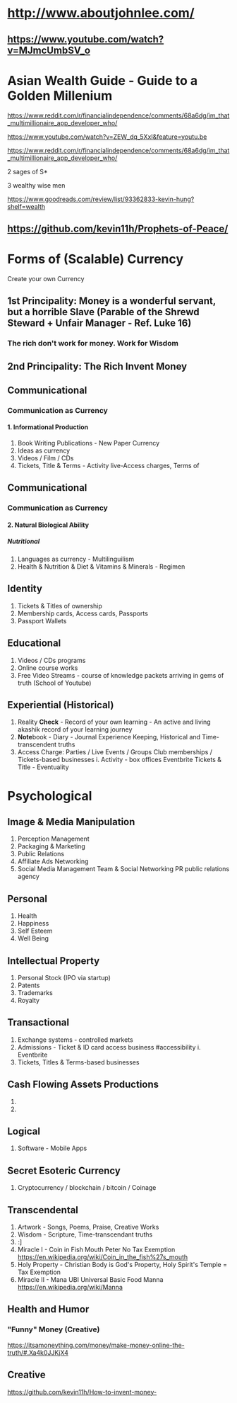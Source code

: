 # http://www.aboutjohnlee.com/
## https://www.youtube.com/watch?v=MJmcUmbSV_o

# Asian Wealth Guide - Guide to a Golden Millenium


https://www.reddit.com/r/financialindependence/comments/68a6dg/im_that_multimillionaire_app_developer_who/

https://www.youtube.com/watch?v=ZEW_dq_5XxI&feature=youtu.be

https://www.reddit.com/r/financialindependence/comments/68a6dg/im_that_multimillionaire_app_developer_who/

2 sages of S*

3 wealthy wise men

https://www.goodreads.com/review/list/93362833-kevin-hung?shelf=wealth

## https://github.com/kevin11h/Prophets-of-Peace/

# Forms of (Scalable) Currency


Create your own Currency

## 1st Principality: Money is a wonderful servant, but a horrible Slave (Parable of the Shrewd Steward + Unfair Manager - Ref. Luke 16)
### The rich don't work for money.  Work for Wisdom
## 2nd Principality: The Rich Invent Money

## Communicational
### Communication as Currency
#### 1. Informational Production
1. Book Writing Publications - New Paper Currency
2. Ideas as currency
3. Videos / Film / CDs
4. Tickets, Title & Terms - Activity live-Access charges, Terms of 

## Communicational
### Communication as Currency
#### 2. Natural Biological Ability
##### Nutritional
1. Languages as currency - Multilinguilism
2. Health & Nutrition &  Diet & Vitamins & Minerals - Regimen

## Identity
1. Tickets & Titles of ownership
2. Membership cards, Access cards, Passports
3. Passport Wallets

## Educational 
1. Videos / CDs programs
2. Online course works
3.  Free Video Streams - course of knowledge packets arriving in gems of truth (School of Youtube)

## Experiential (Historical)
1.  Reality **Check** - Record of your own learning - An active and living akashik record of your learning journey
2.  **Note**book - Diary - Journal Experience Keeping, Historical and Time-transcendent truths
3.  Access Charge:  Parties / Live Events / Groups Club memberships / Tickets-based businesses
  i. Activity - box offices Eventbrite Tickets & Title - Eventuality 

# Psychological
## Image & Media Manipulation
1.  Perception Management
2.  Packaging & Marketing
3.  Public Relations
4.  Affiliate Ads Networking
5.  Social Media Management Team & Social Networking PR public relations agency

## Personal
1.  Health
2.  Happiness
3. Self Esteem
4. Well Being

## Intellectual Property
1.  Personal Stock (IPO via startup)
2.  Patents
3.  Trademarks
4.  Royalty

## Transactional
1. Exchange systems - controlled markets
2. Admissions - Ticket & ID card access business #accessibility
  i. Eventbrite
3. Tickets, Titles & Terms-based businesses


## Cash Flowing Assets Productions
1.  
2.  

## Logical
1.  Software - Mobile Apps

## Secret Esoteric Currency
1.  Cryptocurrency / blockchain / bitcoin / Coinage

## Transcendental
1.  Artwork - Songs, Poems, Praise, Creative Works
2.  Wisdom - Scripture, Time-transcendant truths
3.  :]
4.  Miracle I - Coin in Fish Mouth Peter No Tax Exemption https://en.wikipedia.org/wiki/Coin_in_the_fish%27s_mouth
5.  Holy Property - Christian Body is God's Property, Holy Spirit's Temple = Tax Exemption 
6.  Miracle II - Mana UBI Universal Basic Food Manna https://en.wikipedia.org/wiki/Manna 

## Health and Humor
### "Funny" Money (Creative)
https://itsamoneything.com/money/make-money-online-the-truth/#.Xa4k0JJKjX4

## Creative
https://github.com/kevin11h/How-to-invent-money-
